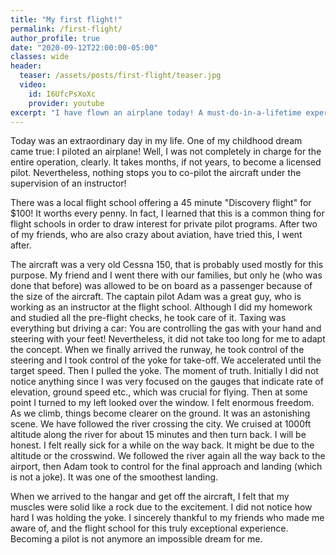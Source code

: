 ```yaml
---
title: "My first flight!"
permalink: /first-flight/
author_profile: true
date: "2020-09-12T22:00:00-05:00"
classes: wide
header:
  teaser: /assets/posts/first-flight/teaser.jpg
  video:
    id: I6UfcPsXoXc
    provider: youtube
excerpt: "I have flown an airplane today! A must-do-in-a-lifetime experience!"
---
```


Today was an extraordinary day in my life. One of my childhood dream came true: I piloted an airplane! Well, I was not completely in charge for the entire operation, clearly. It takes months, if not years, to become a licensed pilot. Nevertheless, nothing stops you to co-pilot the aircraft under the supervision of an instructor!

There was a local flight school offering a 45 minute "Discovery flight" for $100! It worths every penny. In fact, I learned that this is a common thing for flight schools in order to draw interest for private pilot programs. After two of my friends, who are also crazy about aviation, have tried this, I went after.

The aircraft was a very old Cessna 150, that is probably used mostly for this purpose. My friend and I went there with our families, but only he (who was done that before) was allowed to be on board as a passenger because of the size of the aircraft. The captain pilot Adam was a great guy, who is working as an instructor at the flight school. Although I did my homework and studied all the pre-flight checks, he took care of it. Taxing was everything but driving a car: You are controlling the gas with your hand and steering with your feet! Nevertheless, it did not take too long for me to adapt the concept. When we finally arrived the runway, he took control of the steering and I took control of the yoke for take-off. We accelerated until the target speed. Then I pulled the yoke. The moment of truth. Initially I did not notice anything since I was very focused on the gauges that indicate rate of elevation, ground speed etc., which was crucial for flying. Then at some point I turned to my left looked over the window. I felt enormous freedom. As we climb, things become clearer on the ground. It was an astonishing scene. We have followed the river crossing the city. We cruised at 1000ft altitude along the river for about 15 minutes and then turn back. I will be honest. I felt really sick for a while on the way back. It might be due to the altitude or the crosswind. We followed the river again all the way back to the airport, then Adam took to control for the final approach and landing (which is not a joke). It was one of the smoothest landing.

When we arrived to the hangar and get off the aircraft, I felt that my muscles were solid like a rock due to the excitement. I did not notice how hard I was holding the yoke. I sincerely thankful to my friends who made me aware of, and the flight school for this truly exceptional experience. Becoming a pilot is not anymore an impossible dream for me.

